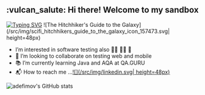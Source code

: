 <h2 align='center'>:vulcan_salute: Hi there! Welcome to my sandbox</h2>

[![Typing SVG](https://readme-typing-svg.herokuapp.com?font=helvetica&color=%2322759A&size=30&multiline=true&width=155&height=40&lines=Don't+Panic.+)](https://git.io/typing-svg) ![The Hitchhiker's Guide to the Galaxy](/src/img/scifi_hitchhikers_guide_to_the_galaxy_icon_157473.svg\| height=48px)

<!---
adefimov/adefimov is a ✨ special ✨ repository because its `README.md` (this file) appears on your GitHub profile.
You can click the Preview link to take a look at your changes.
--->

-  I’m interested in software testing
also :swimming_man: :biking_man: :running:
- 👀 I’m looking to collaborate on testing web and mobile 
- :books: I’m currently learning Java and AQA at QA.GURU
- :mailbox_with_mail: How to reach me ...[![](/src/img/linkedin.svg\| height=48px)](https://www.linkedin.com/in/efimovalexey/)

![adefimov's GitHub stats](https://github-readme-stats.vercel.app/api?username=adefimov&show_icons=true&theme=vue) 
